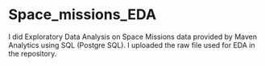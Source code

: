 # Space_missions_EDA

I did Exploratory Data Analysis on Space Missions data provided by Maven Analytics using SQL (Postgre SQL).
I uploaded the raw file used for EDA in the repository.
